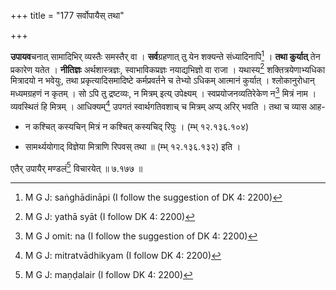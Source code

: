 +++
title = "177 सर्वोपायैस् तथा"

+++


**उपायव**चनात् सामादिभिर् व्यस्तैः समस्तैर् वा । **सर्व**ग्रहणात् तु येन शक्यन्ते संध्यादिनापि[^२२६] । **तथा कुर्यात्** तेन प्रकारेण यतेत । **नीतिज्ञः** अर्थशास्त्रज्ञः, स्वाभाविकप्रज्ञः नयाद्यभिज्ञो वा राजा । यथास्य[^२२७] शक्तित्रयेणाभ्यधिका मित्रादयो न भवेयुः, तथा प्रकृत्यादिसमादिष्टे कर्मप्रवर्तने च तेभ्यो ऽधिकम् आत्मानं कुर्यात् । श्लोकानुरोधान् मध्यमग्रहणं न कृतम् । सो ऽपि तु द्रष्टव्यः, न मित्रम् इत्य् उपेक्ष्यम् । स्वप्रयोजनव्यतिरेकेण न[^२२८] मित्रं नाम । व्यवस्थितं हि मित्रम् । आधिक्यम्[^२२९] उपगतं स्वार्थगतिवशाच् च मित्रम् अप्य् अरिर् भवति । तथा च व्यास आह-


[^२२९]:
     M G J: mitratvādhikyam (I follow DK 4: 2200)


[^२२८]:
     M G J omit: na (I follow the suggestion of DK 4: 2200)


[^२२७]:
     M G J: yathā syāt (I follow DK 4: 2200)


[^२२६]:
     M G J: saṅghādināpi (I follow the suggestion of DK 4: 2200)

- न कश्चित् कस्यचिन् मित्रं न कश्चित् कस्यचिद् रिपुः । (म्भ् १२.१३६.१०४)

- सामर्थ्ययोगाद् विज्ञेया मित्राणि रिपवस् तथा ॥ (म्भ् १२.१३६.१३२) इति ।

एतैर् उपायैर् मण्डलं[^२३०] विचारयेत् ॥ ७.१७७ ॥


[^२३०]:
     M G J: maṇḍalair (I follow DK 4: 2200)